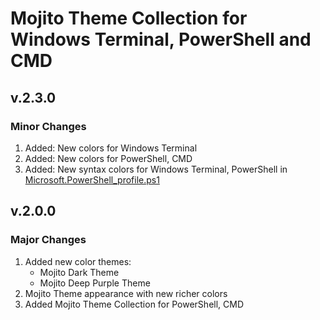 # Mojito Theme Collection for Windows Terminal, PowerShell and CMD

## v.2.3.0

### Minor Changes

1. Added: New colors for Windows Terminal
1. Added: New colors for PowerShell, CMD
1. Added: New syntax colors for Windows Terminal, PowerShell in [Microsoft.PowerShell_profile.ps1](https://github.com/mishatoshi/mojito-windows-terminal/blob/master/Microsoft.PowerShell_profile.ps1)

## v.2.0.0

### Major Changes

1. Added new color themes:
    * Mojito Dark Theme
    * Mojito Deep Purple Theme
1. Mojito Theme appearance with new richer colors
1. Added Mojito Theme Collection for PowerShell, CMD
